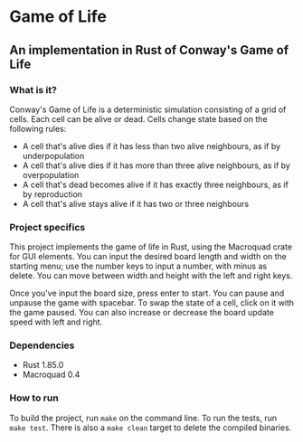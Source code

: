 # Game of Life
## An implementation in Rust of Conway's Game of Life

### What is it?

Conway's Game of Life is a deterministic simulation consisting of a grid of cells. Each cell can be alive or dead. Cells change state based on the following rules:
- A cell that's alive dies if it has less than two alive neighbours, as if by underpopulation
- A cell that's alive dies if it has more than three alive neighbours, as if by overpopulation 
- A cell that's dead becomes alive if it has exactly three neighbours, as if by reproduction
- A cell that's alive stays alive if it has two or three neighbours

### Project specifics

This project implements the game of life in Rust, using the Macroquad crate for GUI elements. You can input the desired board length and width on the starting menu; use the number keys to input a number, with minus as delete. You can move between width and height with the left and right keys.

Once you've input the board size, press enter to start. You can pause and unpause the game with spacebar. To swap the state of a cell, click on it with the game paused. You can also increase or decrease the board update speed with left and right.

### Dependencies 

- Rust 1.85.0
- Macroquad 0.4

### How to run

To build the project, run ```make``` on the command line. To run the tests, run ```make test```.
There is also a ```make clean``` target to delete the compiled binaries.
